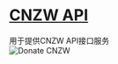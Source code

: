 # [CNZW API](https://cnzw-api.github.io/)
用于提供CNZW API接口服务  
![Donate CNZW](https://cnzw-wtw.github.io/img/pay/donate.jpg)
